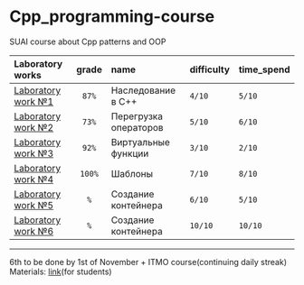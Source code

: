 # Cpp_programming-course

SUAI course about Cpp patterns and OOP

| Laboratory works                                                                         | grade | name                  | difficulty  | time_spend  | 
|:-----------------------------------------------------------------------------------------|:-----:|:----------------------|:------------|:------------|
| [Laboratory work №1](https://github.com/gr1shan1a/Cpp_programming-course/tree/main/lab1) |  `87%`  | Наследование в C++    | `4/10`      | `5/10`      |
| [Laboratory work №2](https://github.com/gr1shan1a/Cpp_programming-course/tree/main/lab2) |  `73%`  | Перегрузка операторов | `5/10`      | `6/10`      |
| [Laboratory work №3](https://github.com/gr1shan1a/Cpp_programming-course/tree/main/lab3) |  `92%`  | Виртуальные функции   | `3/10`      | `2/10`      |
| [Laboratory work №4](https://github.com/gr1shan1a/Cpp_programming-course/tree/main/lab4) | `100%`  | Шаблоны               | `7/10`      | `8/10`      |
| [Laboratory work №5](https://github.com/gr1shan1a/Cpp_programming-course/tree/main/lab5) |   `%`   | Создание контейнера   | `6/10`       | `5/10`       |
| [Laboratory work №6](https://github.com/gr1shan1a/Cpp_programming-course/tree/main/lab6) |   `%`   | Создание контейнера   | `10/10`       | `10/10`       |


----
6th to be done by 1st of November + ITMO course(continuing daily streak) 
Materials: [link](https://pro.guap.ru/inside/student/materials/d5a46fdff874ecd09999f209598f8e8e/download)(for students)
